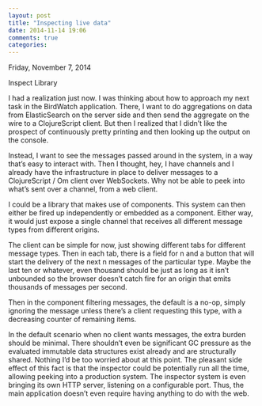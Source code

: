 ```yaml
---
layout: post
title: "Inspecting live data"
date: 2014-11-14 19:06
comments: true
categories: 
---
```

<!-- more -->


Friday, November 7, 2014

Inspect Library

I had a realization just now. I was thinking about how to approach my next task in the BirdWatch application. There, I want to do aggregations on data from ElasticSearch on the server side and then send the aggregate on the wire to a ClojureScript client. But then I realized that I didn’t like the prospect of continuously pretty printing and then looking up the output on the console.

Instead, I want to see the messages passed around in the system, in a way that’s easy to interact with. Then I thought, hey, I have channels and I already have the infrastructure in place to deliver messages to a ClojureScript / Om client over WebSockets. Why not be able to peek into what’s sent over a channel, from a web client.

I could be a library that makes use of components. This system can then either be fired up independently or embedded as a component. Either way, it would just expose a single channel that receives all different message types from different origins. 

The client can be simple for now, just showing different tabs for different message types. Then in each tab, there is a field for n and a button that will start the delivery of the next n messages of the particular type. Maybe the last ten or whatever, even thousand should be just as long as it isn’t unbounded so the browser doesn’t catch fire for an origin that emits thousands of messages per second. 

Then in the component filtering messages, the default is a no-op, simply ignoring the message unless there’s a client requesting this type, with a decreasing counter of remaining items.

In the default scenario when no client wants messages, the extra burden should be minimal. There shouldn’t even be significant GC pressure as the evaluated immutable data structures exist already and are structurally shared. Nothing I’d be too worried about at this point. The pleasant side effect of this fact is that the inspector could be potentially run all the time, allowing peeking into a production system. The inspector system is even bringing its own HTTP server, listening on a configurable port. Thus, the main application doesn’t even require having anything to do with the web.









